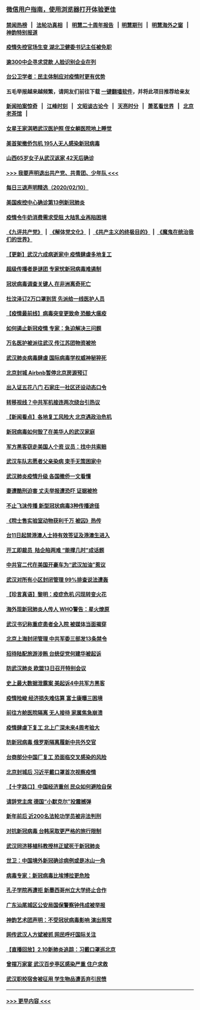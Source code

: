 ### [微信用户指南，使用浏览器打开体验更佳](https://github.com/gfw-breaker/banned-news1/blob/master/indexes/wechat-guide.md?t=0)
#### [禁闻热榜](热点新闻.md?t=0)  &nbsp;&nbsp;|&nbsp;&nbsp; [法轮功真相](https://github.com/gfw-breaker/truth/blob/master/README.md?t=0) &nbsp;&nbsp;|&nbsp;&nbsp; [明慧二十周年报告](https://github.com/gfw-breaker/mh-reports/blob/master/README.md?t=0) &nbsp;&nbsp;|&nbsp;&nbsp;[明慧期刊](https://github.com/gfw-breaker/mh-qikan) &nbsp;&nbsp;|&nbsp;&nbsp; [明慧海外之窗](https://github.com/gfw-breaker/mh-news/blob/master/README.md?t=0) &nbsp;&nbsp;|&nbsp;&nbsp; [神韵特别报道](https://github.com/gfw-breaker/mh-news/blob/master/shenyun.md?t=0)
#### [疫情失控官场生变 湖北卫健委书记主任被免职](../pages/nsc413/n11859848.md?t=02111356) 
#### [逾300中企寻求贷款 人脸识别企业在列](../pages/nsc413/n11860100.md?t=02111356) 
#### [台公卫学者：民主体制应对疫情时更有优势](../pages/nsc413/n11860023.md?t=02111356) 
#### 五毛举报越来越频繁，请网友们前往下载 [一键翻墙软件](https://github.com/gfw-breaker/ssr-accounts)，并将此项目推荐给亲友
#### [新闻拍案惊奇](https://github.com/gfw-breaker/banned-news1/blob/master/pages/link4.md) &nbsp;&nbsp;|&nbsp;&nbsp; [江峰时刻](https://github.com/gfw-breaker/banned-news1/blob/master/pages/link4.md) &nbsp;&nbsp;|&nbsp;&nbsp; [文昭谈古论今](https://github.com/gfw-breaker/banned-news1/blob/master/pages/link4.md) &nbsp;&nbsp;|&nbsp;&nbsp; [天亮时分](https://github.com/gfw-breaker/banned-news1/blob/master/pages/link4.md) &nbsp;&nbsp;|&nbsp;&nbsp; [萧茗看世界](https://github.com/gfw-breaker/banned-news1/blob/master/pages/link4.md) &nbsp;&nbsp;|&nbsp;&nbsp; [北京老茶馆](https://github.com/gfw-breaker/banned-news1/blob/master/pages/link4.md) &nbsp;&nbsp;|&nbsp;&nbsp; 
#### [女星王家淇晒武汉医护照 侄女躺医院地上睡觉](../pages/nsc413/n11859756.md?t=02111356) 
#### [美首架撤侨包机 195人无人感染新冠病毒](../pages/nsc413/n11859908.md?t=02111356) 
#### [山西65岁女子从武汉返家 42天后确诊](../pages/nsc413/n11859912.md?t=02111356) 
#### [>>> 我要声明退出共产党、共青团、少年队 <<<](https://github.com/begood0513/goodnews/blob/master/quit/letter.md) 
#### [每日三退声明精选（2020/02/10）](../pages/nsc413/n11860031.md?t=02111356) 
#### [美国疾控中心确诊第13例新冠肺炎](../pages/nsc413/n11859966.md?t=02111356) 
#### [疫情令牛奶消费需求受阻 大陆乳业再陷困境](../pages/nsc413/n11859859.md?t=02111356) 
#### [《九评共产党》](https://github.com/begood0513/9ping.md/blob/master/README.md) &nbsp;|&nbsp; [《解体党文化》](../../../../jtdwh.md/blob/master/README.md)  &nbsp;|&nbsp; [《共产主义的终极目的》](../../../../gczydzjmd.md/blob/master/README.md) &nbsp;|&nbsp; [《魔鬼在统治我们的世界》](../../../../mgztzwmdsj.md/blob/master/README.md) 
#### [【更新】武汉六成病逝家中 疫情肆虐多地复工](../pages/nsc413/n11801312.md?t=02111356) 
#### [超级传播者是谜团 专家忧新冠病毒难遏制](../pages/nsc413/n11859686.md?t=02111356) 
#### [冠状病毒调查关键人 在非洲离奇死亡](../pages/nsc413/n11859798.md?t=02111356) 
#### [杜汶泽订2万口罩到货 先派给一线医护人员](../pages/nsc413/n11859214.md?t=02111356) 
#### [【疫情最前线】病毒突变更致命 恐酿大瘟疫](../pages/nsc413/n11859604.md?t=02111356) 
#### [如何遏止新冠疫情 专家：急迫解决三问题](../pages/nsc413/n11859685.md?t=02111356) 
#### [万名医护被派往武汉 传江苏团物资被抢](../pages/nsc413/n11859585.md?t=02111356) 
#### [武汉肺炎病毒肆虐 国际病毒学权威神秘猝死](../pages/nsc413/n11833010.md?t=02111356) 
#### [北京封城 Airbnb暂停北京房源预订](../pages/nsc413/n11859659.md?t=02111356) 
#### [出入证五花八门 石家庄一社区还设动态口令](../pages/nsc413/n11859510.md?t=02111356) 
#### [转移视线？中共军机接连两次绕台引热议](../pages/nsc413/n11859346.md?t=02111356) 
#### [【新闻看点】各地复工风险大 北京遇政治危机](../pages/nsc413/n11859164.md?t=02111356) 
#### [新冠病毒如何毁了在美华人的武汉家庭](../pages/nsc413/n11859524.md?t=02111356) 
#### [军方黑客窃走美国人个资 议员：找中共索赔](../pages/nsc413/n11859371.md?t=02111356) 
#### [武汉车队志愿者父亲染病 束手无策困家中](../pages/nsc413/n11859117.md?t=02111356) 
#### [武汉肺炎疫情升级 各国撤侨一文看懂](../pages/nsc413/n11859313.md?t=02111356) 
#### [妻遭酷刑迫害 丈夫举报遭恐吓 证据被抢](../pages/nsc413/n11858478.md?t=02111356) 
#### [不止飞沫传播 新型冠状病毒3种传播途径](../pages/nsc413/n11859060.md?t=02111356) 
#### [《院士售实验室动物获利千万 被囚》热传](../pages/nsc413/n11859316.md?t=02111356) 
#### [台11日起禁港澳人士持有效签证及港澳生进入](../pages/nsc413/n11858423.md?t=02111356) 
#### [开工即裁员  陆企陷两难 “能撑几时”成话题](../pages/nsc413/n11859127.md?t=02111356) 
#### [中共官二代在美国开豪车为“武汉加油”惹议](../pages/nsc413/n11859039.md?t=02111356) 
#### [武汉对所有小区封闭管理 99%排查说法遭轰](../pages/nsc413/n11859264.md?t=02111356) 
#### [【珍言真语】黎明：疫症危机 闪现转变火花](../pages/nsc413/n11859199.md?t=02111356) 
#### [海外现新冠肺炎人传人 WHO警告：星火燎原](../pages/nsc413/n11859252.md?t=02111356) 
#### [武汉书记称重症患者全入院 被媒体当面揭穿](../pages/nsc413/n11859218.md?t=02111356) 
#### [北京上海封闭管理 中共军委三部发13条禁令](../pages/nsc413/n11859098.md?t=02111356) 
#### [招待陆配旅游涉贿 台统促党何建华被起诉](../pages/nsc413/n11858696.md?t=02111356) 
#### [防武汉肺炎 欧盟13日召开特别会议](../pages/nsc413/n11859088.md?t=02111356) 
#### [史上最大数据泄露案 美起诉4中共军方黑客](../pages/nsc413/n11859115.md?t=02111356) 
#### [疫情险峻 经济损失难估算 富士康曝三困境](../pages/nsc413/n11859120.md?t=02111356) 
#### [前往方舱医院隔离 无人接待 家属焦急崩溃](../pages/nsc413/n11859068.md?t=02111356) 
#### [疫情肆虐下复工 北上广深未来4周考验大](../pages/nsc413/n11859066.md?t=02111356) 
#### [防新冠病毒 俄罗斯隔离履新中共外交官](../pages/nsc413/n11859079.md?t=02111356) 
#### [台商部分中国厂复工 恐面临交叉感染的风险](../pages/nsc413/n11858646.md?t=02111356) 
#### [北京封城后 习近平戴口罩首次视察疫情](../pages/nsc413/n11858828.md?t=02111356) 
#### [【十字路口】中国经济重创 民众如何避险自保](../pages/nsc413/n11857098.md?t=02111356) 
#### [请辞党主席 德国“小默克尔”投震撼弹](../pages/nsc413/n11858583.md?t=02111356) 
#### [新年前后 近200名法轮功学员被非法判刑](../pages/nsc413/n11855720.md?t=02111356) 
#### [对抗新冠病毒 台韩采取更严格的旅行限制](../pages/nsc413/n11858936.md?t=02111356) 
#### [武汉同济移植科教授林正斌死于新冠肺炎](../pages/nsc413/n11858844.md?t=02111356) 
#### [世卫：中国境外新冠确诊病例或是冰山一角](../pages/nsc413/n11858781.md?t=02111356) 
#### [病毒专家：新冠病毒比埃博拉更危险](../pages/nsc413/n11858572.md?t=02111356) 
#### [孔子学院再遭拒 新墨西哥州立大学终止合作](../pages/nsc413/n11858661.md?t=02111356) 
#### [广东汕尾城区公安局国保警察钟伟成被举报](../pages/nsc413/n11854172.md?t=02111356) 
#### [神韵艺术团声明：不受冠状病毒影响 演出照常](../pages/nsc413/n11858801.md?t=02111356) 
#### [网传武汉人方斌被抓 网民呼吁国际关注](../pages/nsc413/n11858666.md?t=02111356) 
#### [【直播回放】2.10新肺炎追踪：习戴口罩巡北京](../pages/nsc413/n11858548.md?t=02111356) 
#### [曾摆万家宴 武汉百步亭区感染严重 住户求救](../pages/nsc413/n11858547.md?t=02111356) 
#### [武汉职校宿舍被征用 学生物品遭丢弃引民愤](../pages/nsc413/n11858221.md?t=02111356) 

----
#### [ >>> 更早内容 <<< ](../indexes/nsc413-earlier.md)
